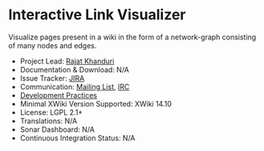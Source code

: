 # Interactive Link Visualizer

Visualize pages present in a wiki in the form of a network-graph consisting of many nodes and edges. 

* Project Lead: [Rajat Khanduri](https://www.xwiki.org/xwiki/bin/view/XWiki/rajat)
* Documentation & Download: N/A
* Issue Tracker: [JIRA](https://jira.xwiki.org/projects/INTLV)
* Communication: [Mailing List](http://dev.xwiki.org/xwiki/bin/view/Community/MailingLists), [IRC](http://dev.xwiki.org/xwiki/bin/view/Community/IRC)
* [Development Practices](http://dev.xwiki.org)
* Minimal XWiki Version Supported: XWiki 14.10
* License: LGPL 2.1+
* Translations: N/A 
* Sonar Dashboard: N/A 
* Continuous Integration Status: N/A
